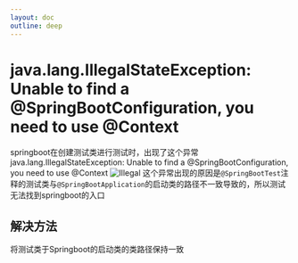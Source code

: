 ```yaml
---
layout: doc
outline: deep
---
```


# java.lang.IllegalStateException: Unable to find a @SpringBootConfiguration, you need to use @Context

springboot在创建测试类进行测试时，出现了这个异常
java.lang.IllegalStateException: Unable to find a @SpringBootConfiguration, you need to use @Context
![Illegal](/java/illegal-1.png)
这个异常出现的原因是`@SpringBootTest`注释的测试类与`@SpringBootApplication`的启动类的路径不一致导致的，所以测试无法找到springboot的入口

## 解决方法

将测试类于Springboot的启动类的类路径保持一致

